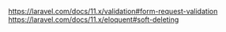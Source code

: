 

https://laravel.com/docs/11.x/validation#form-request-validation
https://laravel.com/docs/11.x/eloquent#soft-deleting

